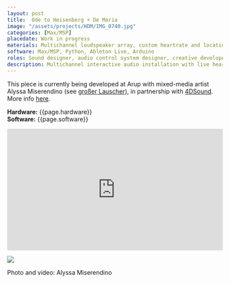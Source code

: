 ```yaml
---
layout: post
title:  Ode to Heisenberg + De Maria
image: "/assets/projects/HDM/IMG_0740.jpg"
categories: [Max/MSP]
placedate: Work in progress
materials: Multichannel loudspeaker array, custom heartrate and location monitoring system
software: Max/MSP, Python, Ableton Live, Arduino
roles: Sound designer, audio control system designer, creative developer
description: Multichannel interactive audio installation with live heartrate and location tracking
---
```


<p>This piece is currently being developed at Arup with mixed-media artist Alyssa Miserendino (see <a href="{{site.url}}{% link _posts/2017-07-01-großer-lauscher.md %}">großer Lauscher</a>), in partnership with <a href="https://4dsound.net/spatial-sound-institute" target="blank"> 4DSound</a>. More info <a href="https://www.alyssamiserendino.com/ode-to-heisenberg-de-maria" target="blank">here</a>.</p>

<p><b>Hardware:</b> {{page.hardware}}<br/>
<b>Software:</b> {{page.software}}</p>

<div class="video-container" style="padding:56.25% 0 0 0;position:relative;"><iframe src="https://player.vimeo.com/video/355306175" style="position:absolute;top:0;left:0;width:100%;height:100%;" frameborder="0" allow="autoplay; fullscreen" allowfullscreen></iframe></div>

<p><img src="{{ page.image }}"></p>

<p class="inline-descr">Photo and video: Alyssa Miserendino</p>